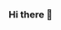 ### Hi there 👋

<!--
**Vkloune/Vkloune** is a ✨ _special_ ✨ repository because its `README.md` (this file) appears on your GitHub profile.

Here are some ideas to get you started:

- 🌱 I’m currently learning  к сожалению
- ⚡ Fun fact: я ничего не понимаю
-->
